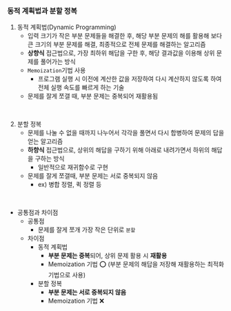 ### 동적 계획법과 분할 정복

1. 동적 계획법(Dynamic Programming)
   - 입력 크기가 작은 부분 문제들을 해결한 후, 해당 부분 문제의 해를 활용해 보다 큰 크기의 부분 문제를 해결, 최종적으로 전체 문제를 해결하는 알고리즘
   - **상향식** 접근법으로, 가장 최하위 해답을 구한 후, 해당 결과값을 이용해 상위 문제를 풀어가는 방식
   - `Memoization`기법 사용
     - 프로그램 실행 시 이전에 계산한 값을 저장하여 다시 계산하지 않도록 하여 전체 실행 속도를 빠르게 하는 기술
   - 문제를 잘게 쪼갤 때, 부분 문제는 중복되어 재활용됨

<br>

2. 분할 정복
   - 문제를 나눌 수 없을 때까지 나누어서 각각을 풀면서 다시 합병하여 문제의 답을 얻는 알고리즘
   - **하향식** 접근법으로, 상위의 해답을 구하기 위해 아래로 내려가면서 하위의 해답을 구하는 방식
     - 일반적으로 재귀함수로 구현
   - 문제를 잘게 쪼갤때, 부분 문제는 서로 중복되지 않음
     - ex) 병합 정렬, 퀵 정렬 등

<br>

- 공통점과 차이점
  - 공통점
    - 문제를 잘게 쪼개 가장 작은 단위로 `분할`
  - 차이점
    - 동적 계획법
      - **부분 문제는 중복**되어, 상위 문제 활용 시 **재활용**
      - Memoization 기법 :o: (부분 문제의 해답을 저장해 재활용하는 최적화 기법으로 사용)
    - 분할 정복
      - **부분 문제는 서로 중복되지 않음**
      - Memoization 기법 :x:
